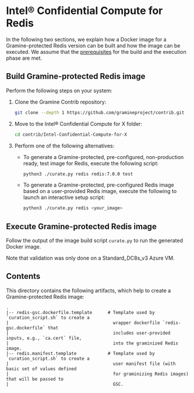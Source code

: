 # Intel® Confidential Compute for Redis

In the following two sections, we explain how a Docker image for a Gramine-protected Redis version
can be built and how the image can be executed. We assume that the [prerequisites](../../README.md)
for the build and the execution phase are met.


## Build Gramine-protected Redis image

Perform the following steps on your system:

1. Clone the Gramine Contrib repository:
   ```sh
   git clone --depth 1 https://github.com/gramineproject/contrib.git
   ```

2. Move to the Intel® Confidential Compute for X folder:
   ```sh
   cd contrib/Intel-Confidential-Compute-for-X
   ```

3. Perform one of the following alternatives:
   - To generate a Gramine-protected, pre-configured, non-production ready, test image for Redis,
     execute the following script:
     ```sh
     python3 ./curate.py redis redis:7.0.0 test
     ```
   - To generate a Gramine-protected, pre-configured Redis image based on a user-provided Redis
     image, execute the following to launch an interactive setup script:
     ```sh
     python3 ./curate.py redis <your_image>
     ```


## Execute Gramine-protected Redis image

Follow the output of the image build script `curate.py` to run the generated Docker image.

Note that validation was only done on a Standard_DC8s_v3 Azure VM.


## Contents

This directory contains the following artifacts, which help to create a Gramine-protected Redis
image:

    .
    |-- redis-gsc.dockerfile.template      # Template used by `curation_script.sh` to create a
    |                                        wrapper dockerfile `redis-gsc.dockerfile` that
    |                                        includes user-provided inputs, e.g., `ca.cert` file,
    |                                        into the graminized Redis image.
    |-- redis.manifest.template            # Template used by `curation_script.sh` to create a
    |                                        user manifest file (with basic set of values defined
    |                                        for graminizing Redis images) that will be passed to
    |                                        GSC.
